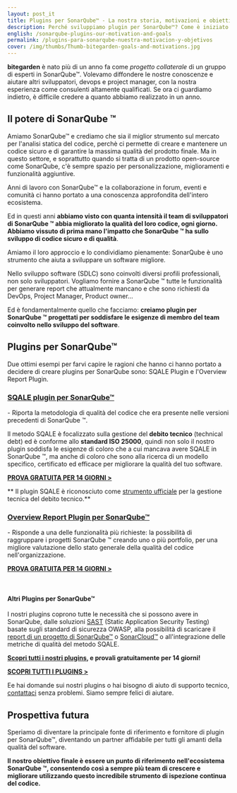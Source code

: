 ```yaml
---
layout: post_it
title: Plugins per SonarQube™ - La nostra storia, motivazioni e obiettivi 
description: Perché sviluppiamo plugin per SonarQube™? Come è iniziato questo progetto sulla qualità del codice? Scopri tutti i vantaggi dell'estensione delle funzionalità di SonarQube, nonché le ragioni alla base di bitegarden e di due dei nostri plugins di maggior successo.
english: /sonarqube-plugins-our-motivation-and-goals
permalink: /plugins-para-sonarqube-nuestra-motivacion-y-objetivos
cover: /img/thumbs/Thumb-bitegarden-goals-and-motivations.jpg
---
```


**bitegarden** è nato più di un anno fa come *progetto collaterale* di un gruppo di esperti in SonarQube™. Volevamo diffondere le nostre conoscenze e aiutare altri sviluppatori, devops e project manager, con la nostra esperienza come consulenti altamente qualificati. Se ora ci guardiamo indietro, è difficile credere a quanto abbiamo realizzato in un anno.

## Il potere di SonarQube ™

Amiamo SonarQube™ e crediamo che sia il miglior strumento sul mercato per l'analisi statica del codice, perchè ci permette di creare e mantenere un codice sicuro e di garantire la massima qualità del prodotto finale. Ma in questo settore, e soprattutto quando si tratta di un prodotto open-source come SonarQube, c'è sempre spazio per personalizzazione, miglioramenti e funzionalità aggiuntive.

Anni di lavoro con SonarQube™ e la collaborazione in forum, eventi e comunità ci hanno portato a una conoscenza approfondita dell'intero ecosistema. 

Ed in questi anni **abbiamo visto con quanta intensità il team di sviluppatori di SonarQube ™ abbia migliorato la qualità del loro codice, ogni giorno. Abbiamo vissuto di prima mano l'impatto che SonarQube ™ ha sullo sviluppo di codice sicuro e di qualità**.


Amiamo il loro approccio e lo condividiamo pienamente: SonarQube è uno strumento che aiuta a sviluppare un software migliore.

Nello sviluppo software (SDLC) sono coinvolti diversi profili professionali, non solo sviluppatori. Vogliamo fornire a SonarQube ™ tutte le funzionalità per generare report che attualmente mancano e che sono richiesti da DevOps, Project Manager, Product owner...

Ed è fondamentalmente quello che facciamo: **creiamo plugin per SonarQube ™ progettati per soddisfare le esigenze di membro del team coinvolto nello sviluppo del software**.

## Plugins per SonarQube™ 

Due ottimi esempi per farvi capire le ragioni che hanno ci hanno portato a decidere di creare plugins per SonarQube sono: SQALE Plugin e l'Overview Report Plugin.

### [SQALE plugin per SonarQube™](https://www.bitegarden.com/it/sonarqube-sqale) 
\- Riporta la metodologia di qualità del codice che era presente nelle versioni precedenti di SonarQube ™.

Il metodo SQALE è focalizzato sulla gestione del **debito tecnico** (technical debt) ed è conforme allo **standard ISO 25000**, quindi non solo il nostro plugin soddisfa le esigenze di coloro che a cui mancava avere SQALE in SonarQube ™, ma anche di coloro che sono alla ricerca di un modello specifico, certificato ed efficace per migliorare la qualità del tuo software.

<a href="/it/sonarqube-sqale-trial-form" class="btn btn-primary btn-call-to-action fancybox">**PROVA GRATUITA PER 14 GIORNI >**</a>

** Il plugin SQALE è riconosciuto come [strumento ufficiale](http://www.sqale.org/tools) per la gestione tecnica del debito tecnico.**

### [Overview Report Plugin per SonarQube™](https://www.bitegarden.com/it/sonarqube-overview)

\- Risponde a una delle funzionalità più richieste: la possibilità di raggruppare i progetti SonarQube ™ creando uno o più portfolio, per una migliore valutazione dello stato generale della qualità del codice nell'organizzazione.

<a href="/it/sonarqube-overview-trial-form" class="btn btn-primary btn-call-to-action fancybox">**PROVA GRATUITA PER 14 GIORNI >**</a>

<br/>

#### Altri Plugins per SonarQube™

I nostri plugins coprono tutte le necessità che si possono avere in SonarQube, dalle soluzioni [SAST](/it/sonarqube-security) (Static Application Security Testing) basate sugli standard di sicurezza OWASP, alla possibilità di scaricare il [report di un progetto di SonarQube™](/it/sonarqube-report) o [SonarCloud™](/it/sonarcloud-report) o all'integrazione delle metriche di qualità del metodo SQALE.

**[Scopri tutti i nostri plugins](/it/products/), e provali gratuitamente per 14 giorni!** 

<a href="/it/products" class="btn btn-primary btn-call-to-action fancybox">**SCOPRI TUTTI I PLUGINS >**</a>

Ee hai domande sui nostri plugins o hai bisogno di aiuto di supporto tecnico, [contattaci](/it/contact/) senza problemi. Siamo sempre felici di aiutare.


## Prospettiva futura

Speriamo di diventare la principale fonte di riferimento e fornitore di plugin per SonarQube™, diventando un partner affidabile per tutti gli amanti della qualità del software.

**Il nostro obiettivo finale è essere un punto di riferimento nell'ecosistema SonarQube ™, consentendo così a sempre più team di crescere e migliorare utilizzando questo incredibile strumento di ispezione continua del codice.**


